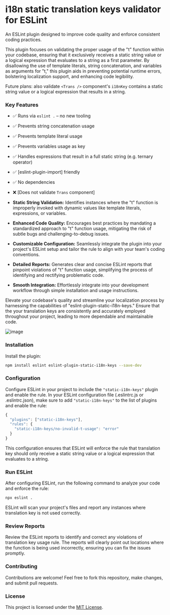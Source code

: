 # i18n static translation keys validator for ESLint

An ESLint plugin designed to improve code quality and enforce consistent coding practices.

This plugin focuses on validating the proper usage of the "t" function within your codebase, ensuring that it exclusively receives a static string value or a logical expression that evaluates to a string as a first parameter. By disallowing the use of template literals, string concatenation, and variables as arguments for "t," this plugin aids in preventing potential runtime errors, bolstering localization support, and enhancing code legibility.

Future plans: also validate `<Trans />` component's `i18nKey` contains a static string value or a logical expression that results in a string.


### Key Features

- ✅️ Runs via `eslint .` – no new tooling
- ✅️ Prevents string concatenation usage
- ✅️ Prevents template literal usage
- ✅️ Prevents variables usage as key
- ✅️ Handles expressions that result in a full static string (e.g. ternary operator)
- ✅️ [eslint-plugin-import] friendly
- ✅️ No dependencies
- ❌ [Does not validate `Trans` component]

- **Static String Validation:** Identifies instances where the "t" function is improperly invoked with dynamic values like template literals, expressions, or variables.
- **Enhanced Code Quality:** Encourages best practices by mandating a standardized approach to "t" function usage, mitigating the risk of subtle bugs and challenging-to-debug issues.
- **Customizable Configuration:** Seamlessly integrate the plugin into your project's ESLint setup and tailor the rule to align with your team's coding conventions.
- **Detailed Reports:** Generates clear and concise ESLint reports that pinpoint violations of "t" function usage, simplifying the process of identifying and rectifying problematic code.
- **Smooth Integration:** Effortlessly integrate into your development workflow through simple installation and usage instructions.

Elevate your codebase's quality and streamline your localization process by harnessing the capabilities of "eslint-plugin-static-i18n-keys." Ensure that the your translation keys are consistently and accurately employed throughout your project, leading to more dependable and maintainable code.

![image](https://github.com/omeb/eslint-plugin-static-i18n-keys/assets/7505578/c723cb2a-200b-4740-a46e-c3076d7be46f)






### Installation

Install the plugin:

```bash
npm install eslint eslint-plugin-static-i18n-keys --save-dev
```

### Configuration

Configure ESLint in your project to include the `"static-i18n-keys"` plugin and enable the rule. In your ESLint configuration file (.eslintrc.js or .eslintrc.json), make sure to add `"static-i18n-keys"` to the list of plugins and enable the rule:

```js
{
  "plugins": ["static-i18n-keys"],
  "rules": {
    "static-i18n-keys/no-invalid-t-usage": "error"
  }
}
```

This configuration ensures that ESLint will enforce the rule that translation key should only receive a static string value or a logical expression that evaluates to a string.

### Run ESLint

After configuring ESLint, run the following command to analyze your code and enforce the rule:
```bash
npx eslint .
```
ESLint will scan your project's files and report any instances where translation key is not used correctly.


### Review Reports

Review the ESLint reports to identify and correct any violations of translation key usage rule. The reports will clearly point out locations where the function is being used incorrectly, ensuring you can fix the issues promptly.


### Contributing
Contributions are welcome! Feel free to fork this repository, make changes, and submit pull requests.

### License
This project is licensed under the [MIT License](https://github.com/omeb/eslint-plugin-static-i18n-keys/blob/main/LICENSE).
